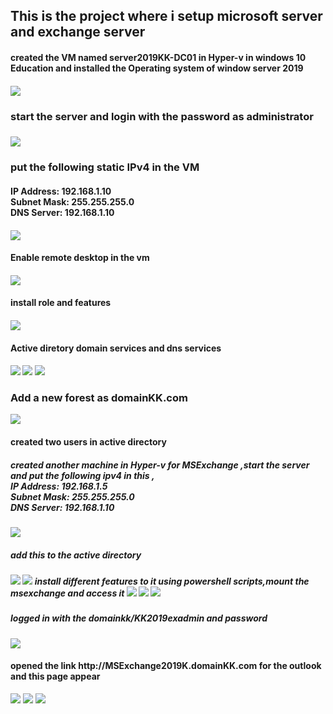 <h2> This is the project where i setup microsoft  server and exchange server </h2>
<h4> created the VM named server2019KK-DC01 in Hyper-v in windows 10 Education and installed the Operating system of window server 2019 <h4>
<img src= "images\Picture1.jpg" >
<h3>start the server and login with the password as administrator <h3>
<img src="images\Picture2.jpg" >
<h3> put  the following static IPv4 in the VM </h3>
<h4 >IP Address: 192.168.1.10 <br>
Subnet Mask: 255.255.255.0  <br>
DNS Server: 192.168.1.10 <br> <h4>
<img src= "images\Picture3.jpg"  >
<h4> Enable remote desktop in the vm <h4>
<img src= "images\Picture4.png" >
<h4> install role and features <h4>
<img src = "images\Picture5.jpg" >
<h4> Active diretory domain services 
 and dns services <h4>
<img src="images\Picture6.jpg" >
<img src="images\Picture7.jpg" >
<img src="images\Picture8.jpg">
<h3> Add a new forest as domainKK.com </h3>
<img src="images\Picture9.jpg">
<h4> created two users in active directory <h4>
<h5> created another machine in Hyper-v for MSExchange ,start the server and put the following ipv4 in this ,<br>IP Address: 192.168.1.5 <br>
Subnet Mask: 255.255.255.0<br>
DNS Server: 192.168.1.10<br>
</h5>
<img src="images\Picture10.jpg">
<h5> add this to the active directory <h5>
<img src="images\Picture11.jpg">
<img src="images\Picture12.jpg">
install different features to it using powershell scripts,mount the msexchange and access it
<img src="images\Picture13.jpg">
<img src="images\Picture14.jpg">
<img src="images\Picture15.png">
<h5>logged in with the domainkk/KK2019exadmin and password </h5> 
<img src="images\Picture16.png">
<h4> opened the link http://MSExchange2019K.domainKK.com for the outlook and this page appear </h4>
<img src="images\Picture17.png">
<img src="images\Picture18.png">
<img src="images\Picture19.png">

